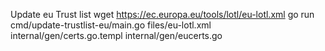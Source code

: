 
Update eu Trust list
wget https://ec.europa.eu/tools/lotl/eu-lotl.xml
go run cmd/update-trustlist-eu/main.go files/eu-lotl.xml internal/gen/certs.go.templ internal/gen/eucerts.go 

